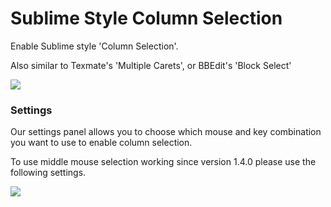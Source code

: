 # Sublime Style Column Selection

Enable Sublime style 'Column Selection'.

Also similar to Texmate's 'Multiple Carets', or BBEdit's 'Block Select'

![](https://raw.github.com/bigfive/atom-sublime-select/master/screenshot.png)


### Settings

Our settings panel allows you to choose which mouse and key combination you want to use to enable column selection.

To use middle mouse selection working since version 1.4.0 please use the following settings.

![](https://cloud.githubusercontent.com/assets/633193/12469581/e829bcd0-c027-11e5-8104-901fc0ff4a73.png)
